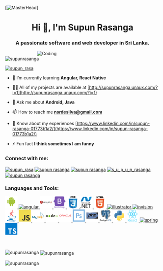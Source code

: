 [![MasterHead](https://www.aalpha.net/wp-content/uploads/2020/12/full-stack-development.gif)]
<h1 align="center">Hi 👋, I'm Supun Rasanga</h1>
<h3 align="center">A passionate software and web developer in Sri Lanka.</h3>
<img align="right" alt="Coding" width="400" src="https://blogger.googleusercontent.com/img/b/R29vZ2xl/AVvXsEjQ-4vgHBfZf6eBji8OHWQFAbQn_JHxiGBkOlJLjHLfVMO3yUv2GSlUgmQmOHPXBI6RIzz5YL76y5hGmq7P0POsDc3pxtnatXz0cI7IGlBQfm2P8hs8ebvUY33Vr7xRaHnx2O1dsgmQ43jbMGo84MTyLygAkiD8Xq5l4870Fybcvfnox6kjDUmShLCThQ/s1230/result.gif">

<p align="left"> <img src="https://komarev.com/ghpvc/?username=supunrasanga&label=Profile%20views&color=0e75b6&style=flat" alt="supunrasanga" /> </p>

<p align="left"> <a href="https://twitter.com/supun_rasa" target="blank"><img src="https://img.shields.io/twitter/follow/supun_rasa?logo=twitter&style=for-the-badge" alt="supun_rasa" /></a> </p>

- 🌱 I’m currently learning **Angular, React Native**

- 👨‍💻 All of my projects are available at [http://supunrasanga.unaux.com/?i=1](http://supunrasanga.unaux.com/?i=1)

- 💬 Ask me about **Android, Java**

- 📫 How to reach me **nsrdesilva@gmail.com**

- 📄 Know about my experiences [https://www.linkedin.com/in/supun-rasanga-01773b1a2/](https://www.linkedin.com/in/supun-rasanga-01773b1a2/)

- ⚡ Fun fact **I think sometimes I am funny**

<h3 align="left">Connect with me:</h3>
<p align="left">
<a href="https://twitter.com/supun_rasa" target="blank"><img align="center" src="https://raw.githubusercontent.com/rahuldkjain/github-profile-readme-generator/master/src/images/icons/Social/twitter.svg" alt="supun_rasa" height="30" width="40" /></a>
<a href="https://linkedin.com/in/supun rasanga" target="blank"><img align="center" src="https://raw.githubusercontent.com/rahuldkjain/github-profile-readme-generator/master/src/images/icons/Social/linked-in-alt.svg" alt="supun rasanga" height="30" width="40" /></a>
<a href="https://fb.com/supun rasanga" target="blank"><img align="center" src="https://raw.githubusercontent.com/rahuldkjain/github-profile-readme-generator/master/src/images/icons/Social/facebook.svg" alt="supun rasanga" height="30" width="40" /></a>
<a href="https://instagram.com/s_u_p_u_n_rasanga" target="blank"><img align="center" src="https://raw.githubusercontent.com/rahuldkjain/github-profile-readme-generator/master/src/images/icons/Social/instagram.svg" alt="s_u_p_u_n_rasanga" height="30" width="40" /></a>
<a href="https://www.youtube.com/c/supun rasanga" target="blank"><img align="center" src="https://raw.githubusercontent.com/rahuldkjain/github-profile-readme-generator/master/src/images/icons/Social/youtube.svg" alt="supun rasanga" height="30" width="40" /></a>
</p>

<h3 align="left">Languages and Tools:</h3>
<p align="left"> <a href="https://developer.android.com" target="_blank" rel="noreferrer"> <img src="https://raw.githubusercontent.com/devicons/devicon/master/icons/android/android-original-wordmark.svg" alt="android" width="40" height="40"/> </a> <a href="https://angular.io" target="_blank" rel="noreferrer"> <img src="https://angular.io/assets/images/logos/angular/angular.svg" alt="angular" width="40" height="40"/> </a> <a href="https://angular.io" target="_blank" rel="noreferrer"> <img src="https://raw.githubusercontent.com/devicons/devicon/master/icons/angularjs/angularjs-original-wordmark.svg" alt="angularjs" width="40" height="40"/> </a> <a href="https://getbootstrap.com" target="_blank" rel="noreferrer"> <img src="https://raw.githubusercontent.com/devicons/devicon/master/icons/bootstrap/bootstrap-plain-wordmark.svg" alt="bootstrap" width="40" height="40"/> </a> <a href="https://www.w3schools.com/css/" target="_blank" rel="noreferrer"> <img src="https://raw.githubusercontent.com/devicons/devicon/master/icons/css3/css3-original-wordmark.svg" alt="css3" width="40" height="40"/> </a> <a href="https://dotnet.microsoft.com/" target="_blank" rel="noreferrer"> <img src="https://raw.githubusercontent.com/devicons/devicon/master/icons/dot-net/dot-net-original-wordmark.svg" alt="dotnet" width="40" height="40"/> </a> <a href="https://www.w3.org/html/" target="_blank" rel="noreferrer"> <img src="https://raw.githubusercontent.com/devicons/devicon/master/icons/html5/html5-original-wordmark.svg" alt="html5" width="40" height="40"/> </a> <a href="https://www.adobe.com/in/products/illustrator.html" target="_blank" rel="noreferrer"> <img src="https://www.vectorlogo.zone/logos/adobe_illustrator/adobe_illustrator-icon.svg" alt="illustrator" width="40" height="40"/> </a> <a href="https://www.invisionapp.com/" target="_blank" rel="noreferrer"> <img src="https://www.vectorlogo.zone/logos/invisionapp/invisionapp-icon.svg" alt="invision" width="40" height="40"/> </a> <a href="https://www.java.com" target="_blank" rel="noreferrer"> <img src="https://raw.githubusercontent.com/devicons/devicon/master/icons/java/java-original.svg" alt="java" width="40" height="40"/> </a> <a href="https://developer.mozilla.org/en-US/docs/Web/JavaScript" target="_blank" rel="noreferrer"> <img src="https://raw.githubusercontent.com/devicons/devicon/master/icons/javascript/javascript-original.svg" alt="javascript" width="40" height="40"/> </a> <a href="https://www.mysql.com/" target="_blank" rel="noreferrer"> <img src="https://raw.githubusercontent.com/devicons/devicon/master/icons/mysql/mysql-original-wordmark.svg" alt="mysql" width="40" height="40"/> </a> <a href="https://nodejs.org" target="_blank" rel="noreferrer"> <img src="https://raw.githubusercontent.com/devicons/devicon/master/icons/nodejs/nodejs-original-wordmark.svg" alt="nodejs" width="40" height="40"/> </a> <a href="https://www.oracle.com/" target="_blank" rel="noreferrer"> <img src="https://raw.githubusercontent.com/devicons/devicon/master/icons/oracle/oracle-original.svg" alt="oracle" width="40" height="40"/> </a> <a href="https://www.photoshop.com/en" target="_blank" rel="noreferrer"> <img src="https://raw.githubusercontent.com/devicons/devicon/master/icons/photoshop/photoshop-line.svg" alt="photoshop" width="40" height="40"/> </a> <a href="https://www.php.net" target="_blank" rel="noreferrer"> <img src="https://raw.githubusercontent.com/devicons/devicon/master/icons/php/php-original.svg" alt="php" width="40" height="40"/> </a> <a href="https://www.postgresql.org" target="_blank" rel="noreferrer"> <img src="https://raw.githubusercontent.com/devicons/devicon/master/icons/postgresql/postgresql-original-wordmark.svg" alt="postgresql" width="40" height="40"/> </a> <a href="https://www.python.org" target="_blank" rel="noreferrer"> <img src="https://raw.githubusercontent.com/devicons/devicon/master/icons/python/python-original.svg" alt="python" width="40" height="40"/> </a> <a href="https://reactjs.org/" target="_blank" rel="noreferrer"> <img src="https://raw.githubusercontent.com/devicons/devicon/master/icons/react/react-original-wordmark.svg" alt="react" width="40" height="40"/> </a> <a href="https://spring.io/" target="_blank" rel="noreferrer"> <img src="https://www.vectorlogo.zone/logos/springio/springio-icon.svg" alt="spring" width="40" height="40"/> </a> <a href="https://www.typescriptlang.org/" target="_blank" rel="noreferrer"> <img src="https://raw.githubusercontent.com/devicons/devicon/master/icons/typescript/typescript-original.svg" alt="typescript" width="40" height="40"/> </a> </p>
<br>
<p><img align="left" src="https://github-readme-stats.vercel.app/api/top-langs?username=supunrasanga&show_icons=true&locale=en&layout=compact" alt="supunrasanga" />

<p>&nbsp;<img align="center" src="https://github-readme-stats.vercel.app/api?username=supunrasanga&show_icons=true&locale=en" alt="supunrasanga" /></p>

<p><img align="center" src="https://github-readme-streak-stats.herokuapp.com/?user=supunrasanga&" alt="supunrasanga" /></p>
